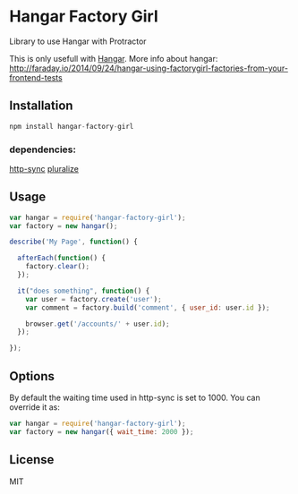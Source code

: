# Hangar Factory Girl

Library to use Hangar with Protractor

This is only usefull with [Hangar](https://github.com/faradayio/hangar).
More info about hangar: http://faraday.io/2014/09/24/hangar-using-factorygirl-factories-from-your-frontend-tests

## Installation

```javascript
npm install hangar-factory-girl
```

### dependencies:

[http-sync](https://github.com/dhruvbird/http-sync)
[pluralize](https://github.com/blakeembrey/pluralize)

## Usage

```javascript
var hangar = require('hangar-factory-girl');
var factory = new hangar();

describe('My Page', function() {

  afterEach(function() {
    factory.clear();
  });

  it("does something", function() {
    var user = factory.create('user');
    var comment = factory.build('comment', { user_id: user.id });

    browser.get('/accounts/' + user.id);
  });

});
```
## Options

By default the waiting time used in http-sync is set to 1000. You can override it as:

```javascript
var hangar = require('hangar-factory-girl');
var factory = new hangar({ wait_time: 2000 });
```

## License

MIT
